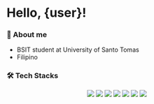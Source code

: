 <h1>Hello, {user}!</h1>

### 👤 About me

- BSIT student at University of Santo Tomas
- Filipino

### 🛠️ Tech Stacks

<p align="center">
    <img src="https://img.shields.io/badge/Java-FF6961?style=for-the-badge&logo=java&logoColor=white">
    <img src="https://img.shields.io/badge/Python-336d9d?style=for-the-badge&logo=python&logoColor=white">
    <img src="https://img.shields.io/badge/HTML-e96228?style=for-the-badge&logo=html5&logoColor=white">
    <img src="https://img.shields.io/badge/css-0097df?style=for-the-badge&logo=css3&logoColor=white">
    <img src="https://img.shields.io/badge/javascript-f7c43c?style=for-the-badge&logo=javascript&logoColor=white">
    <img src="https://img.shields.io/badge/git-000000?style=for-the-badge&logo=git&logoColor=white">
    <img src="https://github-readme-stats.vercel.app/api/top-langs?username=chickencombo&layout=compact"/>
</p>
